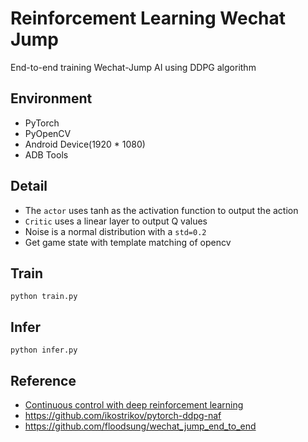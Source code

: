 # Reinforcement Learning Wechat Jump
End-to-end training Wechat-Jump AI using DDPG algorithm

## Environment
* PyTorch
* PyOpenCV
* Android Device(1920 * 1080)
* ADB Tools

## Detail
* The `actor` uses tanh as the activation function to output the action
* `Critic` uses a linear layer to output Q values
* Noise is a normal distribution with a `std=0.2`
* Get game state with template matching of opencv

## Train
```
python train.py
```

## Infer
```
python infer.py
```

## Reference
* [Continuous control with deep reinforcement learning](http://xueshu.baidu.com/s?wd=paperuri:(3752bdb69e8a3f4849ecba38b2b0168f)&filter=sc_long_sign&sc_ks_para=q%3DContinuous+control+with+deep+reinforcement+learning&tn=SE_baiduxueshu_c1gjeupa&ie=utf-8&sc_us=5932345815760573065)
* https://github.com/ikostrikov/pytorch-ddpg-naf
* https://github.com/floodsung/wechat_jump_end_to_end
